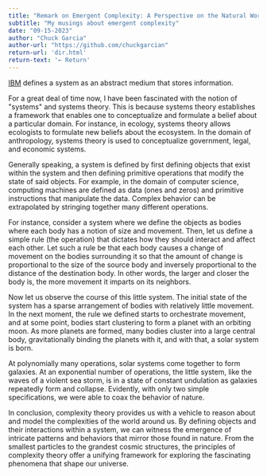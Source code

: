 ```yaml
---
title: "Remark on Emergent Complexity: A Perspective on the Natural World"
subtitle: "My musings about emergent complexity"
date: "09-15-2023"
author: "Chuck Garcia"
author-url: "https://github.com/chuckgarcian"
return-url: 'dir.html'
return-text: '← Return'
---
```


[IBM](https://learning.quantum.ibm.com/course/basics-of-quantum-information/single-systems) defines a system as an abstract medium that stores information. 

For a great deal of time now, I have been fascinated with the notion of "systems" and systems theory. This is because systems theory establishes a framework that enables one to conceptualize and formulate a belief about a particular domain. For instance, in ecology, systems theory allows ecologists to formulate new beliefs about the ecosystem. In the domain of anthropology, systems theory is used to conceptualize government, legal, and economic systems.

Generally speaking, a system is defined by first defining objects that exist within the system and then defining primitive operations that modify the state of said objects. For example, in the domain of computer science, computing machines are defined as data (ones and zeros) and primitive instructions that manipulate the data. Complex behavior can be extrapolated by stringing together many different operations.

For instance, consider a system where we define the objects as bodies where each body has a notion of size and movement. Then, let us define a simple rule (the operation) that dictates how they should interact and affect each other. Let such a rule be that each body causes a change of movement on the bodies surrounding it so that the amount of change is proportional to the size of the source body and inversely proportional to the distance of the destination body. In other words, the larger and closer the body is, the more movement it imparts on its neighbors.

Now let us observe the course of this little system. The initial state of the system has a sparse arrangement of bodies with relatively little movement. In the next moment, the rule we defined starts to orchestrate movement, and at some point, bodies start clustering to form a planet with an orbiting moon. As more planets are formed, many bodies cluster into a large central body, gravitationally binding the planets with it, and with that, a solar system is born.

At polynomially many operations, solar systems come together to form galaxies. At an exponential number of operations, the little system, like the waves of a violent sea storm, is in a state of constant undulation as galaxies repeatedly form and collapse. Evidently, with only two simple specifications, we were able to coax the behavior of nature.

In conclusion, complexity theory provides us with a vehicle to reason about and model the complexities of the world around us. By defining objects and their interactions within a system, we can witness the emergence of intricate patterns and behaviors that mirror those found in nature. From the smallest particles to the grandest cosmic structures, the principles of complexity theory offer a unifying framework for exploring the fascinating phenomena that shape our universe.